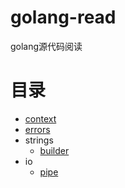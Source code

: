 # golang-read
golang源代码阅读

# 目录
- [context](./context/context.md)
- [errors](./errors/errors.md)
- strings
    - [builder](./strings/builder.md)
- io
    - [pipe](./io/pipe.md)

